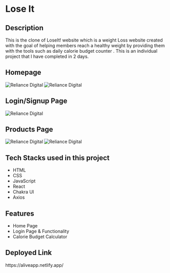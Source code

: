 <h1>Lose It</h1>

<h2>Description</h2>
<p>This is the clone of LoseIt! website which is a weight Loss website created with the goal of helping members reach a healthy weight by providing them with the tools such as daily calorie budget counter . This is an individual project that I have completed in 2 days.</p>

<h2>Homepage</h2>
<img src="https://i.ibb.co/XpLc9Vc/Screenshot-7785.png" alt="Reliance Digital" border="0">
<img src="https://i.ibb.co/CKM30yg/Screenshot-7794.png" alt="Reliance Digital" border="0">
<h2>Login/Signup Page</h2>
<img src="https://i.ibb.co/WF6tBKD/Screenshot-7697.pn" alt="Reliance Digital" border="0">
<h2>Products Page</h2>
<img src="https://i.ibb.co/r29hhqk/Screenshot-7699.pn" alt="Reliance Digital" border="0">
<img src="https://i.ibb.co/FJKnnkm/Screenshot-7700.pn" alt="Reliance Digital" border="0">

<h2>Tech Stacks used in this project</h2>
<ul>
<li>HTML</li>
<li>CSS</li>
<li>JavaScript</li>
<li>React</li>
<li>Chakra UI</li>
<li>Axios</li>
</ul>

<h2>Features</h2>
<ul>
<li>Home Page</li>
<li>Login Page & Functionality</li>
<li>Calorie Budget Calculator</li>
</ul>

<h2>Deployed Link</h2>
<p>https://aliveapp.netlify.app/<p>
